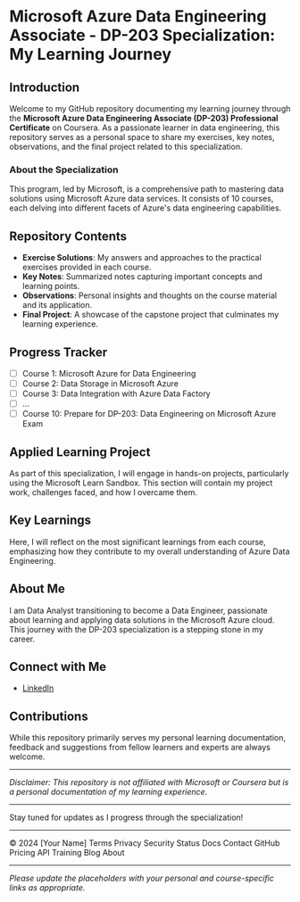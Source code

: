 # Microsoft Azure Data Engineering Associate - DP-203 Specialization: My Learning Journey

## Introduction
Welcome to my GitHub repository documenting my learning journey through the **Microsoft Azure Data Engineering Associate (DP-203) Professional Certificate** on Coursera. As a passionate learner in data engineering, this repository serves as a personal space to share my exercises, key notes, observations, and the final project related to this specialization.

### About the Specialization
This program, led by Microsoft, is a comprehensive path to mastering data solutions using Microsoft Azure data services. It consists of 10 courses, each delving into different facets of Azure's data engineering capabilities.

## Repository Contents
- **Exercise Solutions**: My answers and approaches to the practical exercises provided in each course.
- **Key Notes**: Summarized notes capturing important concepts and learning points.
- **Observations**: Personal insights and thoughts on the course material and its application.
- **Final Project**: A showcase of the capstone project that culminates my learning experience.

## Progress Tracker
- [ ] Course 1: Microsoft Azure for Data Engineering
- [ ] Course 2: Data Storage in Microsoft Azure
- [ ] Course 3: Data Integration with Azure Data Factory
- [ ] ...
- [ ] Course 10: Prepare for DP-203: Data Engineering on Microsoft Azure Exam

## Applied Learning Project
As part of this specialization, I will engage in hands-on projects, particularly using the Microsoft Learn Sandbox. This section will contain my project work, challenges faced, and how I overcame them.

## Key Learnings
Here, I will reflect on the most significant learnings from each course, emphasizing how they contribute to my overall understanding of Azure Data Engineering.

## About Me
I am Data Analyst transitioning to become a Data Engineer, passionate about learning and applying data solutions in the Microsoft Azure cloud. This journey with the DP-203 specialization is a stepping stone in my career.

## Connect with Me
- [LinkedIn](<www.linkedin.com/in/roopmathi>)

## Contributions
While this repository primarily serves my personal learning documentation, feedback and suggestions from fellow learners and experts are always welcome.

---

*Disclaimer: This repository is not affiliated with Microsoft or Coursera but is a personal documentation of my learning experience.*

---

Stay tuned for updates as I progress through the specialization!

---

© 2024 [Your Name]
Terms
Privacy
Security
Status
Docs
Contact GitHub
Pricing
API
Training
Blog
About

---

*Please update the placeholders with your personal and course-specific links as appropriate.*
